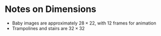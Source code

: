 # Notes on Dimensions

* Baby images are approximately $28 \times 22$, with 12 frames for animation
* Trampolines and stairs are $32 \times 32$ 